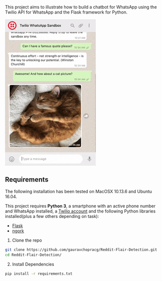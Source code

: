 This project aims to illustrate how to build a chatbot for WhatsApp using the Twilio API for WhatsApp and the Flask framework for Python.

![recognized_example.png](https://github.com/gauravchopracg/WhatsApp-Chatbot/blob/master/Output/example.png)

## Requirements

The following installation has been tested on MacOSX 10.13.6 and Ubuntu 16.04.

This project requires **Python 3**, a smartphone with an active phone number and WhatsApp installed, a [Twilio account](http://www.twilio.com/referral/7fB3Je) and the following Python libraries installed(plus a few others depending on task):

- [Flask](https://palletsprojects.com/p/flask/)
- [ngork](https://ngrok.com/)

1. Clone the repo

```bash
git clone https://github.com/gauravchopracg/Reddit-Flair-Detection.git
cd Reddit-Flair-Detection/
```

2. Install Dependencies
```bash
pip install -r requirements.txt
```
